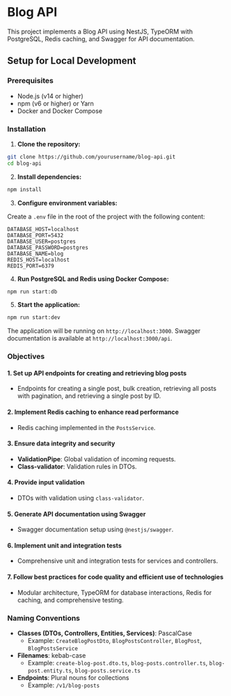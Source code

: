 # Blog API

This project implements a Blog API using NestJS, TypeORM with PostgreSQL, Redis caching, and Swagger for API documentation.

## Setup for Local Development

### Prerequisites

- Node.js (v14 or higher)
- npm (v6 or higher) or Yarn
- Docker and Docker Compose

### Installation

1. **Clone the repository:**

```sh
git clone https://github.com/yourusername/blog-api.git
cd blog-api
```

2. **Install dependencies:**

```sh
npm install
```

3. **Configure environment variables:**

Create a `.env` file in the root of the project with the following content:

```env
DATABASE_HOST=localhost
DATABASE_PORT=5432
DATABASE_USER=postgres
DATABASE_PASSWORD=postgres
DATABASE_NAME=blog
REDIS_HOST=localhost
REDIS_PORT=6379
```

4. **Run PostgreSQL and Redis using Docker Compose:**

```sh
npm run start:db
```

5. **Start the application:**

```sh
npm run start:dev
```

The application will be running on `http://localhost:3000`. Swagger documentation is available at `http://localhost:3000/api`.

### Objectives

#### 1. Set up API endpoints for creating and retrieving blog posts

- Endpoints for creating a single post, bulk creation, retrieving all posts with pagination, and retrieving a single post by ID.

#### 2. Implement Redis caching to enhance read performance

- Redis caching implemented in the `PostsService`.

#### 3. Ensure data integrity and security

- **ValidationPipe**: Global validation of incoming requests.
- **Class-validator**: Validation rules in DTOs.

#### 4. Provide input validation

- DTOs with validation using `class-validator`.

#### 5. Generate API documentation using Swagger

- Swagger documentation setup using `@nestjs/swagger`.

#### 6. Implement unit and integration tests

- Comprehensive unit and integration tests for services and controllers.

#### 7. Follow best practices for code quality and efficient use of technologies

- Modular architecture, TypeORM for database interactions, Redis for caching, and comprehensive testing.

### Naming Conventions

- **Classes (DTOs, Controllers, Entities, Services)**: PascalCase
  - Example: `CreateBlogPostDto`, `BlogPostsController`, `BlogPost`, `BlogPostsService`
- **Filenames**: kebab-case
  - Example: `create-blog-post.dto.ts`, `blog-posts.controller.ts`, `blog-post.entity.ts`, `blog-posts.service.ts`
- **Endpoints**: Plural nouns for collections
  - Example: `/v1/blog-posts`
